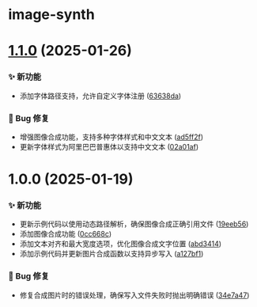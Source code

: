 # image-synth

# [1.1.0](https://github.com/CaoMeiYouRen/image-synth/compare/v1.0.0...v1.1.0) (2025-01-26)


### ✨ 新功能

* 添加字体路径支持，允许自定义字体注册 ([63638da](https://github.com/CaoMeiYouRen/image-synth/commit/63638da))


### 🐛 Bug 修复

* 增强图像合成功能，支持多种字体样式和中文文本 ([ad5ff2f](https://github.com/CaoMeiYouRen/image-synth/commit/ad5ff2f))
* 更新字体样式为阿里巴巴普惠体以支持中文文本 ([02a01af](https://github.com/CaoMeiYouRen/image-synth/commit/02a01af))

# 1.0.0 (2025-01-19)


### ✨ 新功能

* 更新示例代码以使用动态路径解析，确保图像合成正确引用文件 ([19eeb56](https://github.com/CaoMeiYouRen/image-synth/commit/19eeb56))
* 添加图像合成功能 ([0cc668c](https://github.com/CaoMeiYouRen/image-synth/commit/0cc668c))
* 添加文本对齐和最大宽度选项，优化图像合成文字位置 ([abd3414](https://github.com/CaoMeiYouRen/image-synth/commit/abd3414))
* 添加示例代码并更新图片合成函数以支持异步写入 ([a127bf1](https://github.com/CaoMeiYouRen/image-synth/commit/a127bf1))


### 🐛 Bug 修复

* 修复合成图片时的错误处理，确保写入文件失败时抛出明确错误 ([34e7a47](https://github.com/CaoMeiYouRen/image-synth/commit/34e7a47))
